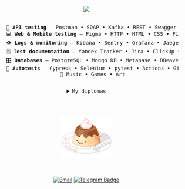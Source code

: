 
<div align="center">
<img src="https://readme-typing-svg.demolab.com?font=Inconsolata&weight=500&size=50&duration=4000&pause=100&color=C20035&center=true&vCenter=true&multiline=true&repeat=false&random=false&width=1300&height=140&lines=hi!;i`m+Leo%2C+a+QA+engineer+%E2%9C%B2" width="70%" />
<br><br>
<pre>
    💼 <b>API testing</b> — Postman • SOAP • Kafka • REST • Swagger • Docker
    💻 <b>Web & Mobile testing</b> — Figma • HTTP • HTML • CSS • Firebase • Android Studio • Charles-proxy
    👁️ <b>Logs & monitoring</b> — Kibana • Sentry • Grafana • Jaeger • Bash 
    🗒️ <b>Test documentation</b> — Yandex Tracker • Jira • ClickUp • Test It • Notion
    🎛️ <b>Databases</b> — PostgreSQL • Mongo DB • Metabase • DBeaver
    👾 <b>Autotests</b> — Cypress • Selenium • pytest • Actions • GitLab • Visual Studio Code
    🤍 Music • Games • Art
</pre>
    <pre>
    <details>
<summary>My diplomas</summary>
there`s nothing here yet bc i`m still learning. look at this dog instead
        <img src="https://raw.githubusercontent.com/leomilkh/leomilkh/refs/heads/main/%D0%91%D0%B5%D0%B7%20%D0%BD%D0%B0%D0%B7%D0%B2%D0%B0%D0%BD%D0%B8%D1%8F%20(2).jpg" height="250" />
</details>
</pre>
<br><br>
<img src="https://github.com/leomilkh/leomilkh/blob/main/happy%20pixel%20STICKER.gif" height="110" />
<br><br><br>

[![Email](https://img.shields.io/badge/gmail-3b5998?style=flat-square&logo=Gmail&logoColor=white&labelColor=C20035&color=C20035)](mailto:vorontsovaiva@gmail.com)
[![Telegram Badge](https://img.shields.io/badge/-telegram-0088cc?style=flat-square&logo=Telegram&logoColor=white&labelColor=666666&color=666666)](https://t.me/leomilh)

